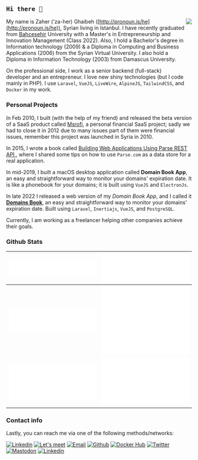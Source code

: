 ### <samp>Hi there 👋 </samp>

<img src="https://res.cloudinary.com/zaher/image/upload/ar_1:1,bo_0px_solid_rgb:000000,c_fill,dpr_auto,e_unsharp_mask:100,f_webp,g_face:center,h_253,r_max,w_240,z_0.6/v1578997598/zahme-site/IMG_4355_face.jpg" height="253" align="right" />

My name is Zaher ('za-her) Ghaibeh ([http://pronoun.is/he](http://pronoun.is/he)), Syrian living in Istanbul. I have recently graduated from [Bahcesehir](http://bau.edu.tr/) University with a Master's  in Entrepreneurship and Innovation Management (Class 2022). Also, I hold a Bachelor's degree in Information technology (2009) & a Diploma in Computing and Business Applications (2006) from the Syrian Virtual University. I also hold a Diploma in Information Technology (2003) from Damascus University.

On the professional side, I work as a senior backend (full-stack) developer and an entrepreneur. I love new shiny technologies (but I code mainly in PHP). I use `Laravel`, `VueJS`, `LiveWire`, `AlpineJS`, `TailwindCSS`, and `Docker` in my work.


### Personal Projects

In Feb 2010, I built (with the help of my friend) and released the beta version of a SaaS product called [Msrofi](https://thenextweb.com/news/msrofi-com-easier-arabic-financial-decisions), a personal financial SaaS project; sadly we had to close it in 2012 due to many issues part of them were financial issues, remember this project was launched in Syria in 2010.

In 2015, I wrote a book called [Building Web Applications Using Parse REST API
](https://leanpub.com/building-web-applications-using-parse-rest-api), where I shared some tips on how to use `Parse.com` as a data store for a real application.

In mid-2019, I built a macOS desktop application called **Domain Book App**, an easy and straightforward way to monitor your domains' expiration date. It is like a phonebook for your domains; it is built using `VueJS` and `ElectronJs`.

In late 2022 I released a web version of my *Domain Book App*, and I called it **[Domains Book](https://domainsbook.app)**, an easy and straightforward way to monitor your domains' expiration date. Built using `Laravel`, `Inertiajs`, `VueJS`, and `PostgreSQL`.

Currently, I am working as a freelancer helping other companies achieve their goals.

### Github Stats

|![](assets/images/header.svg)   	|  ![](assets/images/sponsorships.svg) 	|
|---	|---	|
| ![](assets/images/acti_comm.svg)  	| ![](assets/images/github-habits.svg)  	|
| ![](assets/images/iso_calender.svg)  	| ![](assets/images/issue_pr_lang.svg)  	|

### Contact info

Lastly, you can reach me via one of the following methods/networks:

[![Linkedin](https://img.shields.io/badge/My%20Blog-f9197f?logo=blogstatic&logoColor=white)](https://zaher.dev/blog/)
[![Let's meet](https://img.shields.io/badge/Schedule%20a%20meeting-155d96?logo=googlecalendar&logoColor=white)](https://zcal.co/zaher)
[![Email](https://img.shields.io/badge/Email-155d96?logo=Gmail&logoColor=white)](&#109;&#97;&#105;&#108;&#116;&#111;&#58;&#122;&#97;&#104;&#101;&#114;&#64;&#122;&#97;&#104;&#101;&#114;&#46;&#100;&#101;&#118;)
[![Github](https://img.shields.io/badge/Github-000000?logo=github&logoColor=white)](https://github.com/zaherg)
[![Docker Hub](https://img.shields.io/badge/Docker-309cef?logo=docker&logoColor=white)](https://hub.docker.com/u/zaherg)
[![Twitter](https://img.shields.io/badge/Twitter-1DA1F2?logo=twitter&logoColor=white)](https://twitter.com/zaherg)
[![Mastodon](https://img.shields.io/badge/Mastodon-0077B5?logo=mastodon&logoColor=white)](https://phpc.social/@zaherg)
[![Linkedin](https://img.shields.io/badge/LinkedIn-0077B5?logo=linkedin&logoColor=white)](https://linkedin.com/in/zaherg/)

